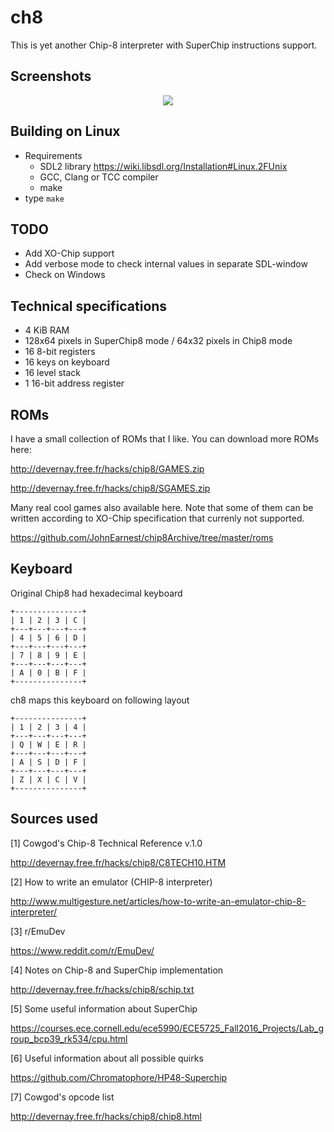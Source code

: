 # ch8
This is yet another Chip-8 interpreter with SuperChip instructions support.

## Screenshots
<p align="center">
 <img src="https://imgur.com/rz6Kbg7.png">
</p>

## Building on Linux
* Requirements
  * SDL2 library <https://wiki.libsdl.org/Installation#Linux.2FUnix>
  * GCC, Clang or TCC compiler
  * make
* type `make`


## TODO
* Add XO-Chip support
* Add verbose mode to check internal values in separate SDL-window
* Check on Windows

## Technical specifications
* 4 KiB RAM
* 128x64 pixels in SuperChip8 mode / 64x32 pixels in Chip8 mode
* 16 8-bit registers
* 16 keys on keyboard
* 16 level stack
* 1 16-bit address register

## ROMs

I have a small collection of ROMs that I like.
You can download more ROMs here:

<http://devernay.free.fr/hacks/chip8/GAMES.zip>

<http://devernay.free.fr/hacks/chip8/SGAMES.zip>

Many real cool games also available here. Note that some of them
can be written according to XO-Chip specification that currenly not supported.

<https://github.com/JohnEarnest/chip8Archive/tree/master/roms>

 
## Keyboard

Original Chip8 had hexadecimal keyboard
```
+---------------+
| 1 | 2 | 3 | C |
+---+---+---+---+
| 4 | 5 | 6 | D |
+---+---+---+---+
| 7 | 8 | 9 | E |
+---+---+---+---+
| A | 0 | B | F |
+---------------+
```
ch8 maps this keyboard on following layout
```
+---------------+
| 1 | 2 | 3 | 4 |
+---+---+---+---+
| Q | W | E | R |
+---+---+---+---+
| A | S | D | F |
+---+---+---+---+
| Z | X | C | V |
+---------------+
```
## Sources used
[1] Cowgod's Chip-8 Technical Reference v.1.0

<http://devernay.free.fr/hacks/chip8/C8TECH10.HTM>

[2] How to write an emulator (CHIP-8 interpreter)

<http://www.multigesture.net/articles/how-to-write-an-emulator-chip-8-interpreter/>

[3] r/EmuDev

<https://www.reddit.com/r/EmuDev/>

[4] Notes on Chip-8 and SuperChip implementation

<http://devernay.free.fr/hacks/chip8/schip.txt>

[5] Some useful information about SuperChip

https://courses.ece.cornell.edu/ece5990/ECE5725_Fall2016_Projects/Lab_group_bcp39_rk534/cpu.html

[6] Useful information about all possible quirks

https://github.com/Chromatophore/HP48-Superchip

[7] Cowgod's opcode list

http://devernay.free.fr/hacks/chip8/chip8.html
